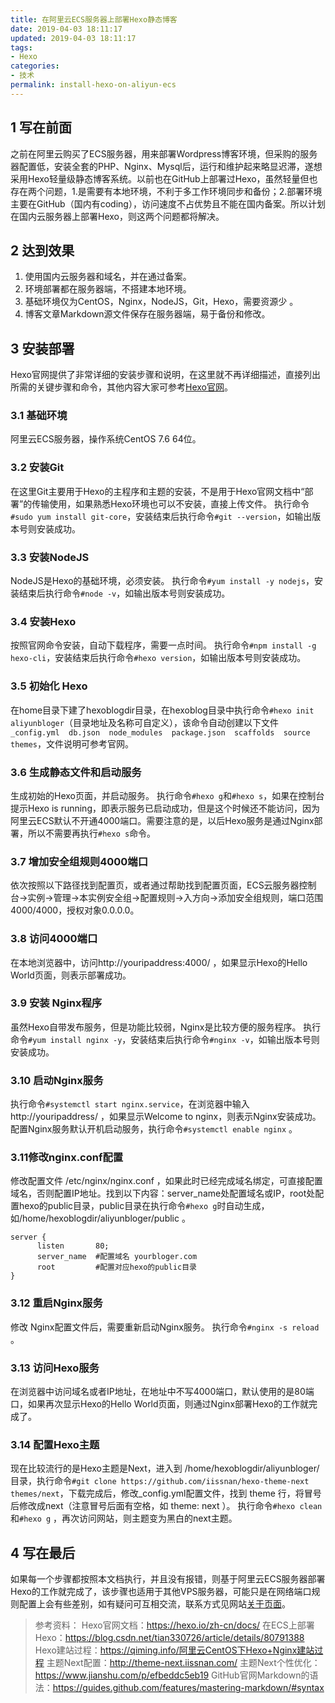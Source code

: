 ```yaml
---
title: 在阿里云ECS服务器上部署Hexo静态博客
date: 2019-04-03 18:11:17
updated: 2019-04-03 18:11:17
tags: 
- Hexo 
categories: 
- 技术 
permalink: install-hexo-on-aliyun-ecs
---
```


## 1 写在前面
之前在阿里云购买了ECS服务器，用来部署Wordpress博客环境，但采购的服务器配置低，安装全套的PHP、Nginx、Mysql后，运行和维护起来略显迟滞，遂想采用Hexo轻量级静态博客系统。以前也在GitHub上部署过Hexo，虽然轻量但也存在两个问题，1.是需要有本地环境，不利于多工作环境同步和备份；2.部署环境主要在GitHub（国内有coding），访问速度不占优势且不能在国内备案。所以计划在国内云服务器上部署Hexo，则这两个问题都将解决。
<!--more-->
## 2 达到效果
1. 使用国内云服务器和域名，并在通过备案。
2. 环境部署都在服务器端，不搭建本地环境。
3. 基础环境仅为CentOS，Nginx，NodeJS，Git，Hexo，需要资源少 。
4. 博客文章Markdown源文件保存在服务器端，易于备份和修改。 

## 3 安装部署
Hexo官网提供了非常详细的安装步骤和说明，在这里就不再详细描述，直接列出所需的关键步骤和命令，其他内容大家可参考[Hexo官网](https://hexo.io/zh-cn/)。

### 3.1 基础环境
阿里云ECS服务器，操作系统CentOS 7.6 64位。

### 3.2 安装Git
在这里Git主要用于Hexo的主程序和主题的安装，不是用于Hexo官网文档中“部署”的传输使用，如果熟悉Hexo环境也可以不安装，直接上传文件。
执行命令`#sudo yum install git-core`，安装结束后执行命令`#git --version`，如输出版本号则安装成功。

### 3.3 安装NodeJS
NodeJS是Hexo的基础环境，必须安装。
执行命令`#yum install -y nodejs`，安装结束后执行命令`#node -v`，如输出版本号则安装成功。

### 3.4 安装Hexo
按照官网命令安装，自动下载程序，需要一点时间。
执行命令`#npm install -g hexo-cli`，安装结束后执行命令`#hexo version`，如输出版本号则安装成功。

### 3.5 初始化 Hexo
在home目录下建了hexoblogdir目录，在hexoblog目录中执行命令`#hexo init aliyunbloger`（目录地址及名称可自定义），该命令自动创建以下文件` _config.yml  db.json  node_modules  package.json  scaffolds  source  themes`，文件说明可参考官网。

### 3.6 生成静态文件和启动服务
生成初始的Hexo页面，并启动服务。
执行命令`#hexo g`和`#hexo s`，如果在控制台提示Hexo is running，即表示服务已启动成功，但是这个时候还不能访问，因为阿里云ECS默认不开通4000端口。需要注意的是，以后Hexo服务是通过Nginx部署，所以不需要再执行`#hexo s`命令。

### 3.7 增加安全组规则4000端口
依次按照以下路径找到配置页，或者通过帮助找到配置页面，ECS云服务器控制台->实例->管理->本实例安全组->配置规则->入方向->添加安全组规则，端口范围4000/4000，授权对象0.0.0.0。

### 3.8 访问4000端口
在本地浏览器中，访问http://youripaddress:4000/ ，如果显示Hexo的Hello World页面，则表示部署成功。

### 3.9 安装 Nginx程序
虽然Hexo自带发布服务，但是功能比较弱，Nginx是比较方便的服务程序。
执行命令`#yum install nginx -y`，安装结束后执行命令`#nginx -v`，如输出版本号则安装成功。

### 3.10 启动Nginx服务
执行命令`#systemctl start nginx.service`，在浏览器中输入 http://youripaddress/ ，如果显示Welcome to nginx，则表示Nginx安装成功。配置Nginx服务默认开机启动服务，执行命令`#systemctl enable nginx` 。

###  3.11修改nginx.conf配置
修改配置文件 /etc/nginx/nginx.conf ，如果此时已经完成域名绑定，可直接配置域名，否则配置IP地址。找到以下内容：server_name处配置域名或IP，root处配置hexo的public目录，public目录在执行命令`#hexo g`时自动生成，如/home/hexoblogdir/aliyunbloger/public 。
```
server {
      listen       80;
      server_name  #配置域名 yourbloger.com
      root         #配置对应hexo的public目录
}
```

### 3.12 重启Nginx服务
修改 Nginx配置文件后，需要重新启动Nginx服务。
执行命令`#nginx -s reload` 。

### 3.13 访问Hexo服务
在浏览器中访问域名或者IP地址，在地址中不写4000端口，默认使用的是80端口，如果再次显示Hexo的Hello World页面，则通过Nginx部署Hexo的工作就完成了。

### 3.14 配置Hexo主题
现在比较流行的是Hexo主题是Next，进入到 /home/hexoblogdir/aliyunbloger/ 目录，执行命令`#git clone https://github.com/iissnan/hexo-theme-next themes/next`，下载完成后，修改_config.yml配置文件，找到 theme 行，将冒号后修改成next（注意冒号后面有空格，如 theme: next ）。 执行命令`#hexo clean`和`#hexo g` ，再次访问网站，则主题变为黑白的next主题。

## 4 写在最后
如果每一个步骤都按照本文档执行，并且没有报错，则基于阿里云ECS服务器部署Hexo的工作就完成了，该步骤也适用于其他VPS服务器，可能只是在网络端口规则配置上会有些差别，如有疑问可互相交流，联系方式见网站[关于页面](http://amdoing.com/about/)。

>参考资料：
Hexo官网文档：<https://hexo.io/zh-cn/docs/> 
在ECS上部署Hexo：<https://blog.csdn.net/tian330726/article/details/80791388> 
Hexo建站过程：<https://qiming.info/阿里云CentOS下Hexo+Nginx建站过程> 
主题Next配置：<http://theme-next.iissnan.com/>
主题Next个性优化：<https://www.jianshu.com/p/efbeddc5eb19>
GitHub官网Markdown的语法：<https://guides.github.com/features/mastering-markdown/#syntax> 

